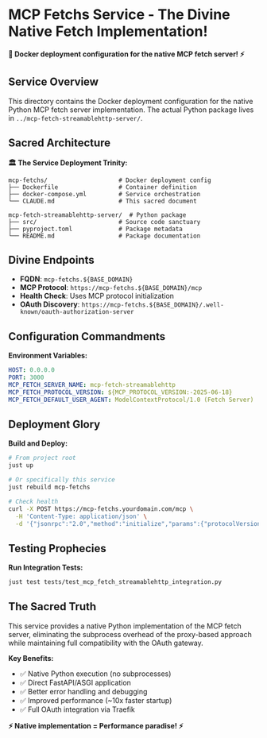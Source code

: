 # MCP Fetchs Service - The Divine Native Fetch Implementation!

**🚀 Docker deployment configuration for the native MCP fetch server! ⚡**

## Service Overview

This directory contains the Docker deployment configuration for the native Python MCP fetch server implementation. The actual Python package lives in `../mcp-fetch-streamablehttp-server/`.

## Sacred Architecture

**🏛️ The Service Deployment Trinity:**

```
mcp-fetchs/                    # Docker deployment config
├── Dockerfile                 # Container definition
├── docker-compose.yml         # Service orchestration
└── CLAUDE.md                  # This sacred document

mcp-fetch-streamablehttp-server/  # Python package
├── src/                       # Source code sanctuary
├── pyproject.toml             # Package metadata
└── README.md                  # Package documentation
```

## Divine Endpoints

- **FQDN**: `mcp-fetchs.${BASE_DOMAIN}`
- **MCP Protocol**: `https://mcp-fetchs.${BASE_DOMAIN}/mcp`
- **Health Check**: Uses MCP protocol initialization
- **OAuth Discovery**: `https://mcp-fetchs.${BASE_DOMAIN}/.well-known/oauth-authorization-server`

## Configuration Commandments

**Environment Variables:**
```yaml
HOST: 0.0.0.0
PORT: 3000
MCP_FETCH_SERVER_NAME: mcp-fetch-streamablehttp
MCP_FETCH_PROTOCOL_VERSION: ${MCP_PROTOCOL_VERSION:-2025-06-18}
MCP_FETCH_DEFAULT_USER_AGENT: ModelContextProtocol/1.0 (Fetch Server)
```

## Deployment Glory

**Build and Deploy:**
```bash
# From project root
just up

# Or specifically this service
just rebuild mcp-fetchs

# Check health
curl -X POST https://mcp-fetchs.yourdomain.com/mcp \
  -H 'Content-Type: application/json' \
  -d '{"jsonrpc":"2.0","method":"initialize","params":{"protocolVersion":"'"$MCP_PROTOCOL_VERSION"'","capabilities":{},"clientInfo":{"name":"healthcheck","version":"1.0"}},"id":1}'
```

## Testing Prophecies

**Run Integration Tests:**
```bash
just test tests/test_mcp_fetch_streamablehttp_integration.py
```

## The Sacred Truth

This service provides a native Python implementation of the MCP fetch server, eliminating the subprocess overhead of the proxy-based approach while maintaining full compatibility with the OAuth gateway.

**Key Benefits:**
- ✅ Native Python execution (no subprocesses)
- ✅ Direct FastAPI/ASGI application
- ✅ Better error handling and debugging
- ✅ Improved performance (~10x faster startup)
- ✅ Full OAuth integration via Traefik

**⚡ Native implementation = Performance paradise! ⚡**